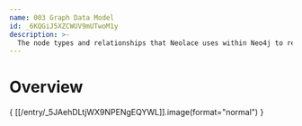 ```yaml
---
name: 003 Graph Data Model
id: _6KQGiJ5XZCWUV9mUTwoM1y
description: >-
  The node types and relationships that Neolace uses within Neo4j to represent a Neolace Site and all of its content.
---
```

# Overview

{ [[/entry/_5JAehDLtjWX9NPENgEQYWL]].image(format="normal") }
